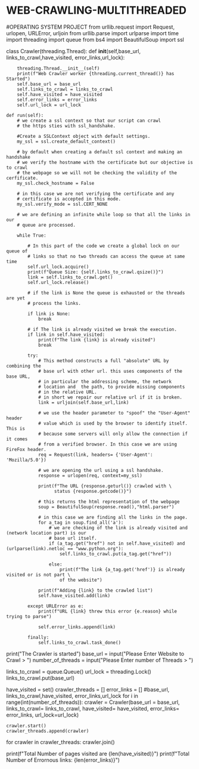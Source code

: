 # WEB-CRAWLING-MULTITHREADED
#OPERATING SYSTEM PROJECT 
from urllib.request import Request, urlopen, URLError, urljoin
from urllib.parse import urlparse
import time
import threading
import queue
from bs4 import BeautifulSoup
import ssl

class Crawler(threading.Thread):
    def __init__(self,base_url, links_to_crawl,have_visited, error_links,url_lock):
       
        threading.Thread.__init__(self)
        print(f"Web Crawler worker {threading.current_thread()} has Started")
        self.base_url = base_url
        self.links_to_crawl = links_to_crawl
        self.have_visited = have_visited
        self.error_links = error_links
        self.url_lock = url_lock

    def run(self):
        # we create a ssl context so that our script can crawl
        # the https sties with ssl_handshake.

        #Create a SSLContext object with default settings.
        my_ssl = ssl.create_default_context()

        # by default when creating a default ssl context and making an handshake
        # we verify the hostname with the certificate but our objective is to crawl
        # the webpage so we will not be checking the validity of the cerfificate.
        my_ssl.check_hostname = False

        # in this case we are not verifying the certificate and any 
        # certificate is accepted in this mode.
        my_ssl.verify_mode = ssl.CERT_NONE

        # we are defining an infinite while loop so that all the links in our
        # queue are processed.

        while True:

            # In this part of the code we create a global lock on our queue of 
            # links so that no two threads can access the queue at same time
            self.url_lock.acquire()
            print(f"Queue Size: {self.links_to_crawl.qsize()}")
            link = self.links_to_crawl.get()
            self.url_lock.release()

            # if the link is None the queue is exhausted or the threads are yet
            # process the links.

            if link is None:
                break
            
            # if The link is already visited we break the execution.
            if link in self.have_visited:
                print(f"The link {link} is already visited")
                break

            try:
                # This method constructs a full "absolute" URL by combining the
                # base url with other url. this uses components of the base URL, 
                # in particular the addressing scheme, the network 
                # location and  the path, to provide missing components 
                # in the relative URL.
                # in short we repair our relative url if it is broken.
                link = urljoin(self.base_url,link)

                # we use the header parameter to "spoof" the "User-Agent" header
                # value which is used by the browser to identify itself. This is
                # because some servers will only allow the connection if  it comes
                # from a verified browser. In this case we are using FireFox header. 
                req = Request(link, headers= {'User-Agent': 'Mozilla/5.0'})

                # we are opening the url using a ssl handshake.
                response = urlopen(req, context=my_ssl)

                print(f"The URL {response.geturl()} crawled with \
                      status {response.getcode()}")

                # this returns the html representation of the webpage
                soup = BeautifulSoup(response.read(),"html.parser")

                # in this case we are finding all the links in the page.
                for a_tag in soup.find_all('a'):
                    # we are checking of the link is already visited and (network location part) is our
                    # base url itself.
                    if (a_tag.get("href") not in self.have_visited) and (urlparse(link).netloc == "www.python.org"):
                        self.links_to_crawl.put(a_tag.get("href"))
                    
                    else:
                        print(f"The link {a_tag.get('href')} is already visited or is not part \
                        of the website")

                print(f"Adding {link} to the crawled list")
                self.have_visited.add(link)

            except URLError as e:
                print(f"URL {link} threw this error {e.reason} while trying to parse")

                self.error_links.append(link)

            finally:
                self.links_to_crawl.task_done()

print("The Crawler is started")
base_url = input("Please Enter Website to Crawl > ")
number_of_threads = input("Please Enter number of Threads > ")

links_to_crawl = queue.Queue()
url_lock = threading.Lock()
links_to_crawl.put(base_url)

have_visited = set()
crawler_threads = []
error_links = []
#base_url, links_to_crawl,have_visited, error_links,url_lock
for i in range(int(number_of_threads)):
    crawler = Crawler(base_url = base_url, 
                      links_to_crawl= links_to_crawl, 
                      have_visited= have_visited,
                      error_links= error_links,
                      url_lock=url_lock)
    
    crawler.start()
    crawler_threads.append(crawler)


for crawler in crawler_threads:
    crawler.join()



print(f"Total Number of pages visited are {len(have_visited)}")
print(f"Total Number of Errornous links: {len(error_links)}")
